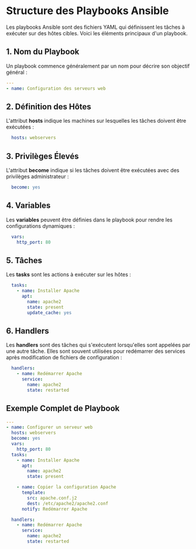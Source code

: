 # Structure des Playbooks Ansible

Les playbooks Ansible sont des fichiers YAML qui définissent les tâches à exécuter sur des hôtes cibles. Voici les éléments principaux d'un playbook.

## 1. Nom du Playbook
Un playbook commence généralement par un nom pour décrire son objectif général :
```yaml
---
- name: Configuration des serveurs web
```

## 2. Définition des Hôtes
L'attribut **hosts** indique les machines sur lesquelles les tâches doivent être exécutées :
```yaml
  hosts: webservers
```

## 3. Privilèges Élevés
L'attribut **become** indique si les tâches doivent être exécutées avec des privilèges administrateur :
```yaml
  become: yes
```

## 4. Variables
Les **variables** peuvent être définies dans le playbook pour rendre les configurations dynamiques :
```yaml
  vars:
    http_port: 80
```

## 5. Tâches
Les **tasks** sont les actions à exécuter sur les hôtes :
```yaml
  tasks:
    - name: Installer Apache
      apt:
        name: apache2
        state: present
        update_cache: yes
```

## 6. Handlers
Les **handlers** sont des tâches qui s'exécutent lorsqu'elles sont appelées par une autre tâche. Elles sont souvent utilisées pour redémarrer des services après modification de fichiers de configuration :
```yaml
  handlers:
    - name: Redémarrer Apache
      service:
        name: apache2
        state: restarted
```

## Exemple Complet de Playbook
```yaml
---
- name: Configurer un serveur web
  hosts: webservers
  become: yes
  vars:
    http_port: 80
  tasks:
    - name: Installer Apache
      apt:
        name: apache2
        state: present

    - name: Copier la configuration Apache
      template:
        src: apache.conf.j2
        dest: /etc/apache2/apache2.conf
      notify: Redémarrer Apache

  handlers:
    - name: Redémarrer Apache
      service:
        name: apache2
        state: restarted
```
